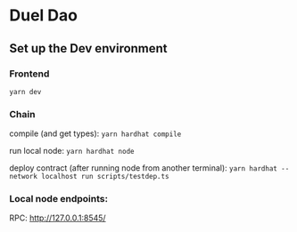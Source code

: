 
# Duel Dao

## Set up the Dev environment

### Frontend
`yarn dev`

### Chain
compile (and get types):
`yarn hardhat compile`

run local node:
`yarn hardhat node`

deploy contract (after running node from another terminal):
`yarn hardhat --network localhost run scripts/testdep.ts`

### Local node endpoints:
RPC: http://127.0.0.1:8545/ 